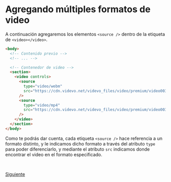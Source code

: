 # Agregando múltiples formatos de video

A continuación agregaremos los elementos `<source />` dentro de la etiqueta de
`<video></video>`.

```html
<body>
  <!-- Contenido previo -->
  <!-- ... -->

  <!-- Contenedor de video -->
  <section>
    <video controls>
      <source
        type="video/webm"
        src="https://cdn.videvo.net/videvo_files/video/premium/video0036/small_watermarked/computer_code00_preview.webm"
      />
      <source
        type="video/mp4"
        src="https://cdn.videvo.net/videvo_files/video/premium/video0036/small_watermarked/computer_code00_preview.mp4"
      />
    </video>
  </section>
</body>
```

Como te podrás dar cuenta, cada etiqueta `<source />` hace referencia a un formato
distinto, y le indicamos dicho formato a través del atributo `type` para poder
diferenciarlo, y mediante el atributo `src` indicamos donde encontrar el video
en el formato especificado.

<br/>

[Siguiente](../reto-03)
